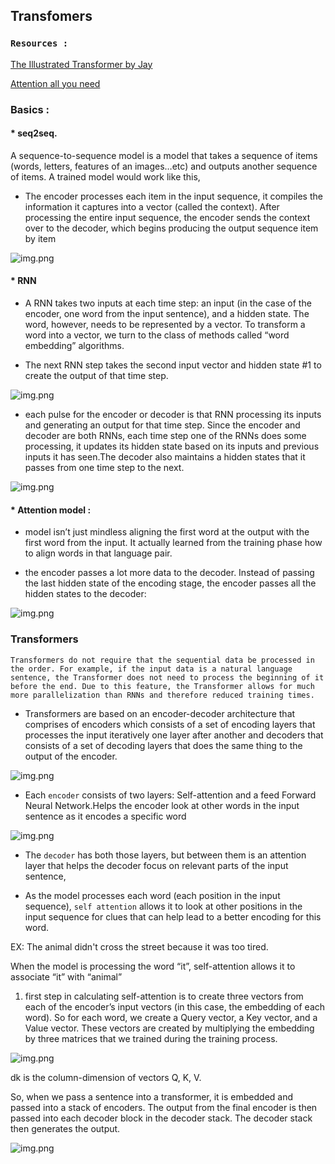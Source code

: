 
## Transfomers

###  ```Resources :```

<a href = 'http://jalammar.github.io/illustrated-transformer/'>The Illustrated Transformer by Jay</a>

<a href = 'https://arxiv.org/pdf/1706.03762.pdf'> Attention all you need </a>


### Basics :

#### * seq2seq.

A sequence-to-sequence model is a model that takes a sequence of items (words, letters, features of an images…etc) and outputs another sequence of items. A trained model would work like this,
* The encoder processes each item in the input sequence, it compiles the information it captures into a vector (called the context). After processing the entire input sequence, the encoder sends the context over to the decoder, which begins producing the output sequence item by item


![img.png](https://github.com/Uttam580/ml_dl_nlp_road_map/blob/master/deep_learning2/basic_transfomers/gif/seq2seq.gif)

#### * RNN

* A RNN takes two inputs at each time step: an input (in the case of the encoder, one word from the input sentence), and a hidden state. The word, however, needs to be represented by a vector. To transform a word into a vector, we turn to the class of methods called “word embedding” algorithms.

* The next RNN step takes the second input vector and hidden state #1 to create the output of that time step.

![img.png](https://github.com/Uttam580/ml_dl_nlp_road_map/blob/master/deep_learning2/basic_transfomers/gif/rnn.gif)

* each pulse for the encoder or decoder is that RNN processing its inputs and generating an output for that time step. Since the encoder and decoder are both RNNs, each time step one of the RNNs does some processing, it updates its hidden state based on its inputs and previous inputs it has seen.The decoder also maintains a hidden states that it passes from one time step to the next. 

![img.png](https://github.com/Uttam580/ml_dl_nlp_road_map/blob/master/deep_learning2/basic_transfomers/gif/seq2seq2.gif)


#### * Attention model : 

* model isn’t just mindless aligning the first word at the output with the first word from the input. It actually learned from the training phase how to align words in that language pair.

* the encoder passes a lot more data to the decoder. Instead of passing the last hidden state of the encoding stage, the encoder passes all the hidden states to the decoder:

![img.png](https://github.com/Uttam580/ml_dl_nlp_road_map/blob/master/deep_learning2/basic_transfomers/gif/attention.gif)

### Transformers

```Transformers do not require that the sequential data be processed in the order. For example, if the input data is a natural language sentence, the Transformer does not need to process the beginning of it before the end. Due to this feature, the Transformer allows for much more parallelization than RNNs and therefore reduced training times.```

* Transformers are based on an encoder-decoder architecture that comprises of encoders which consists of a set of encoding layers that processes the input iteratively one layer after another and decoders that consists of a set of decoding layers that does the same thing to the output of the encoder.

![img.png](https://miro.medium.com/max/875/1*V2435M1u0tiSOz4nRBfl4g.png)

* Each ```encoder``` consists of two layers: Self-attention and a feed Forward Neural Network.Helps the encoder look at other words in the input sentence as it encodes a specific word

![img.png](http://jalammar.github.io/images/t/Transformer_decoder.png)

* The ```decoder``` has both those layers, but between them is an attention layer that helps the decoder focus on relevant parts of the input sentence,


* As the model processes each word (each position in the input sequence), ```self attention``` allows it to look at other positions in the input sequence for clues that can help lead to a better encoding for this word.

EX: The animal didn't cross the street because it was too tired.

When the model is processing the word “it”, self-attention allows it to associate “it” with “animal”

  1. first step in calculating self-attention is to create three vectors from each of the encoder’s input vectors (in this case, the embedding of each word). So for each word, we create a Query vector, a Key vector, and a Value vector. These vectors are created by multiplying the embedding by three matrices that we trained during the training process.
  
 ![img.png](https://i.vimeocdn.com/video/824107246.jpg?mw=1920&mh=1080&q=70)
  
   dk is  the column-dimension of vectors Q, K, V.

So, when we pass a sentence into a transformer, it is embedded and passed into a stack of encoders. The output from the final encoder is then passed into each decoder block in the decoder stack. The decoder stack then generates the output.

![img.png](https://deepfrench.gitlab.io/deep-learning-project/resources/transformer.png)
















